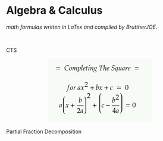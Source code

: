 # Algebra & Calculus

*math formulas written in LaTex and compiled by BruttherJOE.*

<br/>

CTS

<p align="center">
  <img width="auto" height="auto" src="./assets/cts.png">
</p>


Partial Fraction Decomposition







